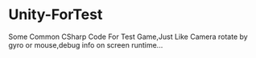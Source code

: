 # Unity-ForTest
Some Common CSharp Code For Test Game,Just Like Camera rotate by gyro or mouse,debug info on screen runtime...
